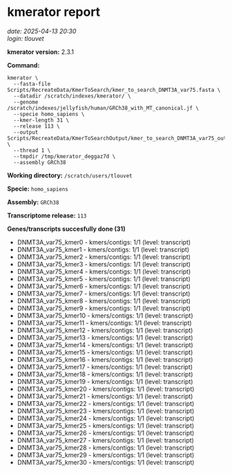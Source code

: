 # kmerator report
*date: 2025-04-13 20:30*  
*login: tlouvet*

**kmerator version:** 2.3.1

**Command:**

```
kmerator \
  --fasta-file Scripts/RecreateData/KmerToSearch/kmer_to_search_DNMT3A_var75.fasta \
  --datadir /scratch/indexes/kmerator/ \
  --genome /scratch/indexes/jellyfish/human/GRCh38_with_MT_canonical.jf \
  --specie homo_sapiens \
  --kmer-length 31 \
  --release 113 \
  --output Scripts/RecreateData/KmerToSearchOutput/kmer_to_search_DNMT3A_var75_output \
  --thread 1 \
  --tmpdir /tmp/kmerator_deggaz7d \
  --assembly GRCh38
```

**Working directory:** `/scratch/users/tlouvet`

**Specie:** `homo_sapiens`

**Assembly:** `GRCh38`

**Transcriptome release:** `113`

**Genes/transcripts succesfully done (31)**

- DNMT3A_var75_kmer0 - kmers/contigs: 1/1 (level: transcript)
- DNMT3A_var75_kmer1 - kmers/contigs: 1/1 (level: transcript)
- DNMT3A_var75_kmer2 - kmers/contigs: 1/1 (level: transcript)
- DNMT3A_var75_kmer3 - kmers/contigs: 1/1 (level: transcript)
- DNMT3A_var75_kmer4 - kmers/contigs: 1/1 (level: transcript)
- DNMT3A_var75_kmer5 - kmers/contigs: 1/1 (level: transcript)
- DNMT3A_var75_kmer6 - kmers/contigs: 1/1 (level: transcript)
- DNMT3A_var75_kmer7 - kmers/contigs: 1/1 (level: transcript)
- DNMT3A_var75_kmer8 - kmers/contigs: 1/1 (level: transcript)
- DNMT3A_var75_kmer9 - kmers/contigs: 1/1 (level: transcript)
- DNMT3A_var75_kmer10 - kmers/contigs: 1/1 (level: transcript)
- DNMT3A_var75_kmer11 - kmers/contigs: 1/1 (level: transcript)
- DNMT3A_var75_kmer12 - kmers/contigs: 1/1 (level: transcript)
- DNMT3A_var75_kmer13 - kmers/contigs: 1/1 (level: transcript)
- DNMT3A_var75_kmer14 - kmers/contigs: 1/1 (level: transcript)
- DNMT3A_var75_kmer15 - kmers/contigs: 1/1 (level: transcript)
- DNMT3A_var75_kmer16 - kmers/contigs: 1/1 (level: transcript)
- DNMT3A_var75_kmer17 - kmers/contigs: 1/1 (level: transcript)
- DNMT3A_var75_kmer18 - kmers/contigs: 1/1 (level: transcript)
- DNMT3A_var75_kmer19 - kmers/contigs: 1/1 (level: transcript)
- DNMT3A_var75_kmer20 - kmers/contigs: 1/1 (level: transcript)
- DNMT3A_var75_kmer21 - kmers/contigs: 1/1 (level: transcript)
- DNMT3A_var75_kmer22 - kmers/contigs: 1/1 (level: transcript)
- DNMT3A_var75_kmer23 - kmers/contigs: 1/1 (level: transcript)
- DNMT3A_var75_kmer24 - kmers/contigs: 1/1 (level: transcript)
- DNMT3A_var75_kmer25 - kmers/contigs: 1/1 (level: transcript)
- DNMT3A_var75_kmer26 - kmers/contigs: 1/1 (level: transcript)
- DNMT3A_var75_kmer27 - kmers/contigs: 1/1 (level: transcript)
- DNMT3A_var75_kmer28 - kmers/contigs: 1/1 (level: transcript)
- DNMT3A_var75_kmer29 - kmers/contigs: 1/1 (level: transcript)
- DNMT3A_var75_kmer30 - kmers/contigs: 1/1 (level: transcript)

